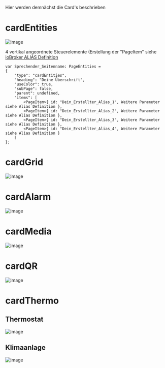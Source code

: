 Hier werden demnächst die Card's beschrieben

# cardEntities
![image](https://user-images.githubusercontent.com/102996011/190120141-13da0024-261d-4cd9-a104-13416c224004.png)

4 vertikal angeordnete Steuerelemente (Erstellung der "PageItem" siehe [ioBroker ALIAS Definition](https://github.com/joBr99/nspanel-lovelace-ui/wiki/ioBroker-ALIAS-Definitionen)


```
var Sprechender_Seitenname: PageEntities =
{
    "type": "cardEntities",
    "heading": "Deine Überschrift",
    "useColor": true,
    "subPage": false,
    "parent": undefined,
    "items": [
        <PageItem>{ id: "Dein_Erstellter_Alias_1", Weitere Parameter siehe Alias Definition },
        <PageItem>{ id: "Dein_Erstellter_Alias_2", Weitere Parameter siehe Alias Definition },
        <PageItem>{ id: "Dein_Erstellter_Alias_3", Weitere Parameter siehe Alias Definition },
        <PageItem>{ id: "Dein_Erstellter_Alias_4", Weitere Parameter siehe Alias Definition }
    ]
};
```


# cardGrid
![image](https://user-images.githubusercontent.com/102996011/190120023-c9e0477c-0d06-4484-af27-be2f6fe810d3.png)

# cardAlarm
![image](https://user-images.githubusercontent.com/102996011/190120272-82c6b418-c9dc-4338-a0a3-53da8bec0bac.png)

# cardMedia
![image](https://user-images.githubusercontent.com/102996011/190122037-00514a10-513f-42a6-b81b-fd57c0ea3381.png)

# cardQR
![image](https://user-images.githubusercontent.com/102996011/190121115-436dc34d-3a89-4809-a3c6-2c6132938fd1.png)

# cardThermo
## Thermostat
![image](https://user-images.githubusercontent.com/102996011/190120470-f0b84f87-dc46-4cf2-8e08-598331168aab.png)

## Klimaanlage
![image](https://user-images.githubusercontent.com/102996011/190120711-59097159-847e-49d7-9545-a460dc271d13.png)

